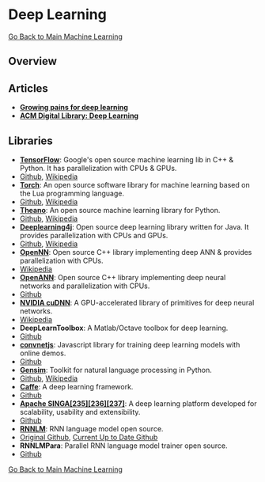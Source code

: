 Deep Learning
=============

[Go Back to Main Machine Learning](./README.md)

Overview
--------

Articles
--------
 - [**Growing pains for deep learning**](http://dl.acm.org/ft_gateway.cfm?id=2771283&ftid=1596834&dwn=1&CFID=564574779&CFTOKEN=90298781)
 - [**ACM Digital Library: Deep Learning**](http://dl.acm.org/results.cfm?within=owners.owner%3DACM&srt=_score&query=deep+learning&Go.x=0&Go.y=0)

Libraries
--------

 - [**TensorFlow**](http://www.tensorflow.org/): Google's open source machine learning lib in C++ & Python. It has parallelization with CPUs & GPUs.
  - [Github](https://github.com/tensorflow/tensorflow), [Wikipedia](dl-lib1-wiki)  
 - [**Torch**](http://torch.ch/): An open source software library for machine learning based on the Lua programming language.
  - [Github](https://github.com/torch/torch7), [Wikipedia](dl-lib2-wiki)
 - [**Theano**](http://deeplearning.net/software/theano/): An open source machine learning library for Python.
  - [Github](https://github.com/Theano/Theano), [Wikipedia](https://www.wikiwand.com/en/Theano_(software))
 - [**Deeplearning4j**](http://deeplearning4j.org/): Open source deep learning library written for Java. It provides parallelization with CPUs and GPUs.
  - [Github](https://github.com/deeplearning4j/deeplearning4j), [Wikipedia](https://www.wikiwand.com/en/Deeplearning4j)
 - [**OpenNN**](http://opennn.cimne.com/): Open source C++ library implementing deep ANN & provides parallelization with CPUs.
  - [Wikipedia](https://www.wikiwand.com/en/OpenNN)
 - [**OpenANN**](http://openann.github.io/OpenANN-apidoc/): Open source C++ library implementing deep neural networks and parallelization with CPUs.
  - [Github](https://github.com/OpenANN/OpenANN)
 - [**NVIDIA cuDNN**](https://developer.nvidia.com/cudnn): A GPU-accelerated library of primitives for deep neural networks.
  - [Wikipedia](https://developer.nvidia.com/cudnn)
 - **DeepLearnToolbox**: A Matlab/Octave toolbox for deep learning.
  - [Github](https://github.com/rasmusbergpalm/DeepLearnToolbox)
 - [**convnetjs**](http://cs.stanford.edu/people/karpathy/convnetjs/): Javascript library for training deep learning models with online demos.
  - [Github](https://github.com/karpathy/convnetjs)
 - [**Gensim**](https://radimrehurek.com/gensim/): Toolkit for natural language processing in Python.
  - [Github](https://github.com/piskvorky/gensim/), [Wikipedia](https://www.wikiwand.com/en/Gensim)
 - [**Caffe**](http://caffe.berkeleyvision.org/): A deep learning framework.
  - [Github](https://github.com/BVLC/caffe)
 - [**Apache SINGA[235][236][237]**](https://singa.incubator.apache.org/): A deep learning platform developed for scalability, usability and extensibility.
  - [Github](https://github.com/apache/incubator-singa)
 - [**RNNLM**](http://www.rnnlm.org/): RNN language model open source.
  - [Original Github](https://github.com/katakombi/rnnlm), [Current Up to Date Github](https://github.com/yandex/faster-rnnlm)
 - **RNNLMPara**: Parallel RNN language model trainer open source.
  - [Github](https://github.com/zhiheng-huang/RNNLMPara)


[Go Back to Main Machine Learning](https://github.com/alex-cory/fasthacks/blob/master/Dev_Notes/machine_learning/README.md)
